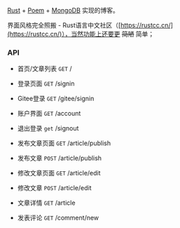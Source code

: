 [Rust](https://www.rust-lang.org/) + [Poem](https://github.com/poem-web/poem/) + [MongoDB](https://www.mongodb.com/) 实现的博客。

界面风格完全照搬 - Rust语言中文社区（[https://rustcc.cn/](https://rustcc.cn/)），当然功能上还要更 ~~简陋~~ 简单；

### API

- 首页/文章列表
`GET` /

- 登录页面
`GET` /signin

- Gitee登录
`GET` /gitee/signin

- 账户界面
`GET` /account

- 退出登录
`get` /signout

- 发布文章页面
`GET` /article/publish

- 发布文章
`POST` /article/publish

- 修改文章页面
`GET` /article/edit

- 修改文章
`POST` /article/edit

- 文章详情
`GET` /article

- 发表评论
`GET` /comment/new

